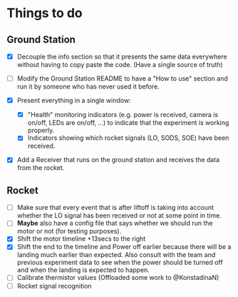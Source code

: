 # Things to do

## Ground Station

- [X] Decouple the info section so that it presents the same data everywhere without having to copy paste the code. (Have a single source of truth)
- [ ] Modify the Ground Station README to have a "How to use" section and run it by someone who has never used it before.
- [X] Present everything in a single window:
  - [X] "Health" monitoring indicators (e.g. power is received, camera is on/off, LEDs are on/off, …) to indicate that the experiment is working properly.
  - [X] Indicators showing which rocket signals (LO, SODS, SOE) have been received.
- [X] Add a Receiver that runs on the ground station and receives the data from the rocket.


## Rocket

- [ ] Make sure that every event that is after liftoff is taking into account whether the LO signal has been received or not at some point in time.
- [ ] **Maybe** also have a config file that says whether we should run the motor or not (for testing purposes).
- [X] Shift the motor timeline +13secs to the right
- [X] Shift the end to the timeline and Power off earlier because there will be a landing much earlier than expected. Also consult with the team and previous experiment data to see when the power should be turned off and when the landing is expected to happen.
- [ ] Calibrate thermistor values (Offloaded some work to @KonstadinaN)
- [ ] Rocket signal recognition